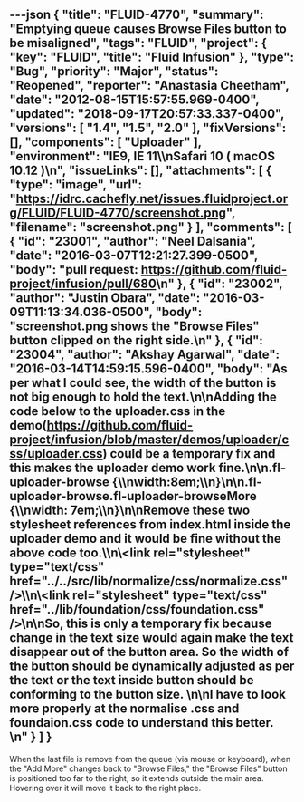 ---json
{
  "title": "FLUID-4770",
  "summary": "Emptying queue causes Browse Files button to be misaligned",
  "tags": "FLUID",
  "project": {
    "key": "FLUID",
    "title": "Fluid Infusion"
  },
  "type": "Bug",
  "priority": "Major",
  "status": "Reopened",
  "reporter": "Anastasia Cheetham",
  "date": "2012-08-15T15:57:55.969-0400",
  "updated": "2018-09-17T20:57:33.337-0400",
  "versions": [
    "1.4",
    "1.5",
    "2.0"
  ],
  "fixVersions": [],
  "components": [
    "Uploader"
  ],
  "environment": "IE9, IE 11\\\nSafari 10 ( macOS 10.12 )\n",
  "issueLinks": [],
  "attachments": [
    {
      "type": "image",
      "url": "https://idrc.cachefly.net/issues.fluidproject.org/FLUID/FLUID-4770/screenshot.png",
      "filename": "screenshot.png"
    }
  ],
  "comments": [
    {
      "id": "23001",
      "author": "Neel Dalsania",
      "date": "2016-03-07T12:21:27.399-0500",
      "body": "pull request: <https://github.com/fluid-project/infusion/pull/680>\n"
    },
    {
      "id": "23002",
      "author": "Justin Obara",
      "date": "2016-03-09T11:13:34.036-0500",
      "body": "screenshot.png shows the \"Browse Files\" button clipped on the right side.\n"
    },
    {
      "id": "23004",
      "author": "Akshay Agarwal",
      "date": "2016-03-14T14:59:15.596-0400",
      "body": "As per what I could see, the width of the button is not big enough to hold the text.\n\nAdding the code below to the uploader.css in the demo(<https://github.com/fluid-project/infusion/blob/master/demos/uploader/css/uploader.css>) could be a temporary fix and this makes the uploader demo work fine.\n\n.fl-uploader-browse {\\\nwidth:8em;\\\n}\n\n.fl-uploader-browse.fl-uploader-browseMore {\\\nwidth: 7em;\\\n}\n\nRemove these two stylesheet references from index.html inside the uploader demo and it would be fine without the above code too.\\\n\\<link rel=\"stylesheet\" type=\"text/css\" href=\"../../src/lib/normalize/css/normalize.css\" />\\\n\\<link rel=\"stylesheet\" type=\"text/css\" href=\"../lib/foundation/css/foundation.css\" />\n\nSo, this is only a temporary fix because change in the text size would again make the text disappear out of the button area. So the width of the button should be dynamically adjusted as per the text or the text inside button should be conforming to the button size.&#x20;\n\nI have to look more properly at the normalise .css and foundaion.css code to understand this better.&#x20;\n"
    }
  ]
}
---
When the last file is remove from the queue (via mouse or keyboard), when the "Add More" changes back to "Browse Files," the "Browse Files" button is positioned too far to the right, so it extends outside the main area. Hovering over it will move it back to the right place.

        